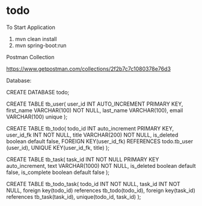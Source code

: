 # todo

To Start Application

1. mvn clean install
2. mvn spring-boot:run

Postman Collection

https://www.getpostman.com/collections/2f2b7c7c1080378e76d3

Database:

CREATE DATABASE todo;


CREATE TABLE tb_user(
	user_id INT AUTO_INCREMENT PRIMARY KEY,
	first_name VARCHAR(100) NOT NULL,
	last_name VARCHAR(100),
	email VARCHAR(100) unique
);

CREATE TABLE tb_todo(
	todo_id INT auto_increment PRIMARY KEY,
	user_id_fk INT NOT NULL,
    title VARCHAR(200) NOT NULL,
    is_deleted boolean default false,
	FOREIGN KEY(user_id_fk) REFERENCES todo.tb_user (user_id),
    UNIQUE KEY(user_id_fk, title)
);

CREATE TABLE tb_task(
	task_id INT NOT NULL PRIMARY KEY auto_increment,
    text VARCHAR(1000) NOT NULL,
	is_deleted boolean default false,
    is_complete boolean default false
);

CREATE TABLE tb_todo_task(
	todo_id INT NOT NULL,
    task_id INT NOT NULL,
    foreign key(todo_id) references tb_todo(todo_id),
	foreign key(task_id) references tb_task(task_id),
    unique(todo_id, task_id)
);
